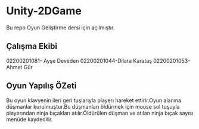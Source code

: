 # Unity-2DGame
Bu repo Oyun Geliştirme dersi için açılmıştır.
## Çalışma Ekibi 
02200201081- Ayşe Deveden
02200201044-Dilara Karataş
02200201053-Ahmet Gür

## Oyun Yapılış ÖZeti
Bu oyun klavyenin ileri geri tuşlarıyla playerı hareket ettirir.Oyun alanına düşmanlar kurulmuştur.Bu düşmanları öldürmek için mouse sol tuşuyla playerından ninja bıçakları atılır.Öldürülen düşman ve atılan ninja bıçak sayısı menüde kaydedilir.

 
